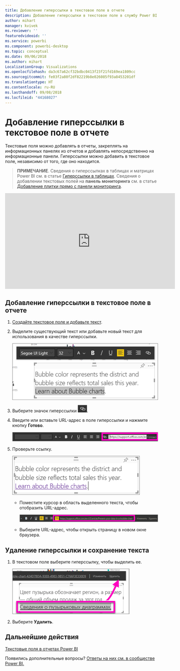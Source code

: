 ```yaml
---
title: Добавление гиперссылки в текстовое поле в отчете
description: Добавление гиперссылки в текстовое поле в службу Power BI и Power BI Desktop
author: mihart
manager: kvivek
ms.reviewer: ''
featuredvideoid: ''
ms.service: powerbi
ms.component: powerbi-desktop
ms.topic: conceptual
ms.date: 09/06/2018
ms.author: mihart
LocalizationGroup: Visualizations
ms.openlocfilehash: da3c67a62cf32bdbc0413f23f21fd169ea1809cc
ms.sourcegitcommit: fe03f2a80f2df82219b8e026085f93a8453201df
ms.translationtype: HT
ms.contentlocale: ru-RU
ms.lasthandoff: 09/08/2018
ms.locfileid: "44168027"
---
```

# <a name="add-a-hyperlink-to-a-text-box-in-a-report"></a>Добавление гиперссылки в текстовое поле в отчете
Текстовые поля можно добавлять в отчеты, закреплять на информационных панелях из отчетов и добавлять непосредственно на информационные панели. Гиперссылки можно добавить в текстовое поле, независимо от того, где оно находится.  

> **ПРИМЕЧАНИЕ**. Сведения о гиперссылках в таблицах и матрицах Power BI см. в статье [Гиперссылки в таблицах](power-bi-hyperlinks-in-tables.md). Сведения о добавлении текстовых полей на **панель мониторинга** см. в статье [Добавление плитки прямо с панели мониторинга](service-dashboard-add-widget.md). 
> 
> 

<iframe width="560" height="315" src="https://www.youtube.com/embed/_3q6VEBhGew#t=0m55s" frameborder="0" allowfullscreen></iframe>


## <a name="to-add-a-hyperlink-to-a-text-box-in-a-report"></a>Добавление гиперссылки в текстовое поле в отчете
1. [Создайте текстовое поле и добавьте текст](power-bi-reports-add-text-and-shapes.md). 
2. Выделите существующий текст или добавьте новый текст для использования в качестве гиперссылки.
   
   ![](media/service-add-hyperlink-to-text-box/power-bi-hyperlink-new.png)
3. Выберите значок гиперссылки ![](media/service-add-hyperlink-to-text-box/power-bi-hyperlink-icon.png).
4. Введите или вставьте URL-адрес в поле гиперссылки и нажмите кнопку **Готово**.
   
   ![](media/service-add-hyperlink-to-text-box/power-bi-add-link.png)
5. Проверьте ссылку.  
   
   ![](media/service-add-hyperlink-to-text-box/power-bi-test-link.png)
   
   * Поместите курсор в область выделенного текста, чтобы отобразить URL-адрес.  
     
      ![](media/service-add-hyperlink-to-text-box/power-bi-hyperlink-edit.png)
   * Выберите URL-адрес, чтобы открыть страницу в новом окне браузера.

## <a name="to-remove-the-hyperlink-but-leave-the-text"></a>Удаление гиперссылки и сохранение текста
1. В текстовом поле выберите гиперссылку, чтобы выделить ее.
   
     ![](media/service-add-hyperlink-to-text-box/power-bi-hyperlink-remove.png)
2. Выберите **Удалить**. 

## <a name="next-steps"></a>Дальнейшие действия
[Текстовые поля в отчетах Power BI](power-bi-reports-add-text-and-shapes.md)

Появились дополнительные вопросы? [Ответы на них см. в сообществе Power BI.](http://community.powerbi.com/)

